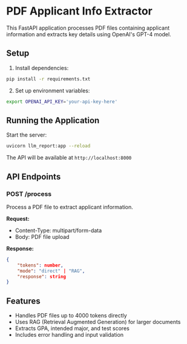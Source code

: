 # PDF Applicant Info Extractor

This FastAPI application processes PDF files containing applicant information and extracts key details using OpenAI's GPT-4 model.

## Setup

1. Install dependencies:

```bash
pip install -r requirements.txt
```

2. Set up environment variables:

```bash
export OPENAI_API_KEY='your-api-key-here'
```

## Running the Application

Start the server:

```bash
uvicorn llm_report:app --reload
```

The API will be available at `http://localhost:8000`

## API Endpoints

### POST /process

Process a PDF file to extract applicant information.

**Request:**

- Content-Type: multipart/form-data
- Body: PDF file upload

**Response:**

```json
{
    "tokens": number,
    "mode": "direct" | "RAG",
    "response": string
}
```

## Features

- Handles PDF files up to 4000 tokens directly
- Uses RAG (Retrieval Augmented Generation) for larger documents
- Extracts GPA, intended major, and test scores
- Includes error handling and input validation
